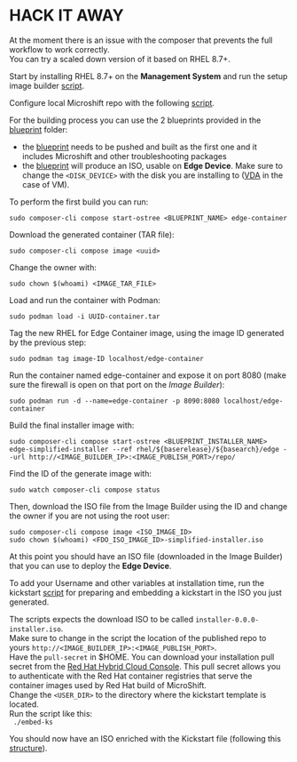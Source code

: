 
# HACK IT AWAY

At the moment there is an issue with the composer that prevents the full workflow to work correctly.  
You can try a scaled down version of it based on RHEL 8.7+.

Start by installing RHEL 8.7+ on the **Management System** and run the setup image builder [script](scripts/configure-builder).

Configure local Microshift repo with the following [script](scripts/mirror-repos).  

For the building process you can use the 2 blueprints provided in the [blueprint](blueprints/) folder:  
- the [blueprint](blueprints/blueprint_first_step.toml) needs to be pushed and built as the first one and it includes Microshift and other troubleshooting packages  
- the [blueprint](blueprints/blueprint_second_step.toml) will produce an ISO, usable on **Edge Device**. Make sure to change the `<DISK_DEVICE>` with the disk you are installing to ([VDA](blueprints/blueprint_second_step.toml#L9) in the case of VM).  

To perform the first build you can run:

`sudo composer-cli compose start-ostree <BLUEPRINT_NAME> edge-container`

Download the generated container (TAR file): 

`sudo composer-cli compose image <uuid>`

Change the owner with:  

`sudo chown $(whoami) <IMAGE_TAR_FILE>`  

Load and run the container with Podman:  

`sudo podman load -i UUID-container.tar`

Tag the new RHEL for Edge Container image, using the image ID generated by the previous step:  

`sudo podman tag image-ID localhost/edge-container`

Run the container named edge-container and expose it on port 8080 (make sure the firewall is open on that port on the *Image Builder*):  

`sudo podman run -d --name=edge-container -p 8090:8080 localhost/edge-container`

Build the final installer image with:  

`sudo composer-cli compose start-ostree <BLUEPRINT_INSTALLER_NAME> edge-simplified-installer --ref rhel/${baserelease}/${basearch}/edge --url http://<IMAGE_BUILDER_IP>:<IMAGE_PUBLISH_PORT>/repo/`

Find the ID of the generate image with:  

`sudo watch composer-cli compose status`

Then, download the ISO file from the Image Builder using the ID and change the owner if you are not using the root user:
```
sudo composer-cli compose image <ISO_IMAGE_ID>
sudo chown $(whoami) <FDO_ISO_IMAGE_ID>-simplified-installer.iso
```

At this point you should have an ISO file (downloaded in the Image Builder) that you can use to deploy the **Edge Device**.  

To add your Username and other variables at installation time, run the kickstart [script](kickstarts/embed-ks) for preparing and embedding a kickstart in the ISO you just generated.  

The scripts expects the download ISO to be called `installer-0.0.0-installer.iso`.  
Make sure to change in the script the location of the published repo to yours `http://<IMAGE_BUILDER_IP>:<IMAGE_PUBLISH_PORT>`.  
Have the `pull-secret` in $HOME. You can download your installation pull secret from the [Red Hat Hybrid Cloud Console](https://console.redhat.com/). This pull secret allows you to authenticate with the Red Hat container registries that serve the container images used by Red Hat build of MicroShift.  
Change the `<USER_DIR>` to the directory where the kickstart template is located.  
Run the script like this:  
` ./embed-ks`

You should now have an ISO enriched with the Kickstart file (following this [structure](kickstarts/kickstart.ks.tmpl)).  
